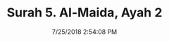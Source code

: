 ---
title       : "Surah 5. Al-Maida, Ayah 2"
date        : 7/25/2018 2:54:08 PM
draft       : false
type        : "quran"
layout      : "compare"
BookCode    : "CMP"
SurahNumber : "5"
AyahNumber  : "2"
TotalAyah   : "120"
---